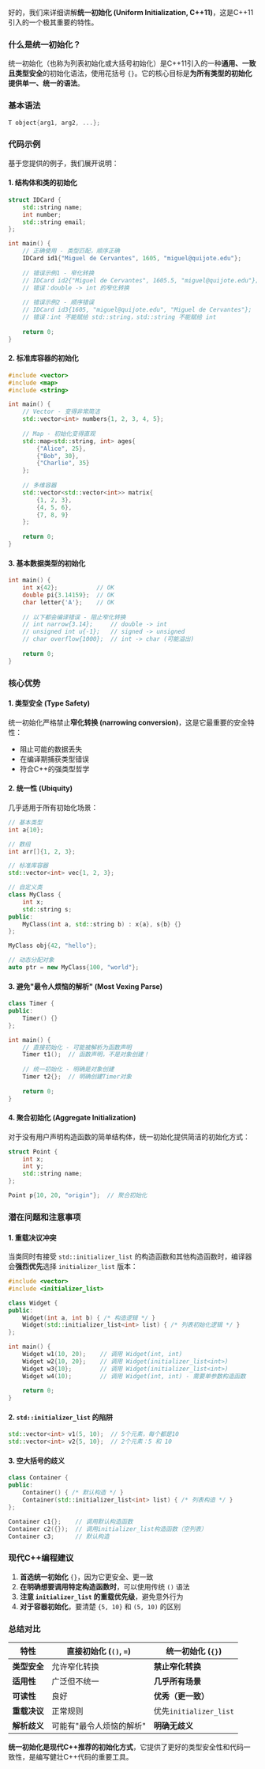 好的，我们来详细讲解**统一初始化 (Uniform Initialization, C++11)**，这是C++11引入的一个极其重要的特性。

### 什么是统一初始化？

统一初始化（也称为列表初始化或大括号初始化）是C++11引入的一种**通用、一致且类型安全**的初始化语法，使用花括号 `{}`。它的核心目标是**为所有类型的初始化提供单一、统一的语法**。

### 基本语法

```cpp
T object{arg1, arg2, ...};
```

### 代码示例

基于您提供的例子，我们展开说明：

#### 1. 结构体和类的初始化

```cpp
struct IDCard {
    std::string name;
    int number;
    std::string email;
};

int main() {
    // 正确使用 - 类型匹配，顺序正确
    IDCard id1{"Miguel de Cervantes", 1605, "miguel@quijote.edu"};
    
    // 错误示例1 - 窄化转换
    // IDCard id2{"Miguel de Cervantes", 1605.5, "miguel@quijote.edu"};
    // 错误：double -> int 的窄化转换
    
    // 错误示例2 - 顺序错误
    // IDCard id3{1605, "miguel@quijote.edu", "Miguel de Cervantes"};
    // 错误：int 不能赋给 std::string，std::string 不能赋给 int
    
    return 0;
}
```

#### 2. 标准库容器的初始化

```cpp
#include <vector>
#include <map>
#include <string>

int main() {
    // Vector - 变得非常简洁
    std::vector<int> numbers{1, 2, 3, 4, 5};
    
    // Map - 初始化变得直观
    std::map<std::string, int> ages{
        {"Alice", 25},
        {"Bob", 30},
        {"Charlie", 35}
    };
    
    // 多维容器
    std::vector<std::vector<int>> matrix{
        {1, 2, 3},
        {4, 5, 6},
        {7, 8, 9}
    };
    
    return 0;
}
```

#### 3. 基本数据类型的初始化

```cpp
int main() {
    int x{42};           // OK
    double pi{3.14159};  // OK
    char letter{'A'};    // OK
    
    // 以下都会编译错误 - 阻止窄化转换
    // int narrow{3.14};     // double -> int
    // unsigned int u{-1};   // signed -> unsigned  
    // char overflow{1000};  // int -> char (可能溢出)
    
    return 0;
}
```

### 核心优势

#### 1. **类型安全 (Type Safety)**
   统一初始化严格禁止**窄化转换 (narrowing conversion)**，这是它最重要的安全特性：
   - 阻止可能的数据丢失
   - 在编译期捕获类型错误
   - 符合C++的强类型哲学

#### 2. **统一性 (Ubiquity)**
   几乎适用于所有初始化场景：
   ```cpp
   // 基本类型
   int a{10};
   
   // 数组
   int arr[]{1, 2, 3};
   
   // 标准库容器
   std::vector<int> vec{1, 2, 3};
   
   // 自定义类
   class MyClass {
       int x;
       std::string s;
   public:
       MyClass(int a, std::string b) : x{a}, s{b} {}
   };
   
   MyClass obj{42, "hello"};
   
   // 动态分配对象
   auto ptr = new MyClass{100, "world"};
   ```

#### 3. **避免"最令人烦恼的解析" (Most Vexing Parse)**
   ```cpp
   class Timer {
   public:
       Timer() {}
   };
   
   int main() {
       // 直接初始化 - 可能被解析为函数声明
       Timer t1();  // 函数声明，不是对象创建！
       
       // 统一初始化 - 明确是对象创建
       Timer t2{};  // 明确创建Timer对象
       
       return 0;
   }
   ```

#### 4. **聚合初始化 (Aggregate Initialization)**
   对于没有用户声明构造函数的简单结构体，统一初始化提供简洁的初始化方式：
   ```cpp
   struct Point {
       int x;
       int y;
       std::string name;
   };
   
   Point p{10, 20, "origin"};  // 聚合初始化
   ```

### 潜在问题和注意事项

#### 1. **重载决议冲突**
   当类同时有接受 `std::initializer_list` 的构造函数和其他构造函数时，编译器会**强烈优先**选择 `initializer_list` 版本：

   ```cpp
   #include <vector>
   #include <initializer_list>
   
   class Widget {
   public:
       Widget(int a, int b) { /* 构造逻辑 */ }
       Widget(std::initializer_list<int> list) { /* 列表初始化逻辑 */ }
   };
   
   int main() {
       Widget w1(10, 20);    // 调用 Widget(int, int)
       Widget w2{10, 20};    // 调用 Widget(initializer_list<int>)
       Widget w3{10};        // 调用 Widget(initializer_list<int>)
       Widget w4(10);        // 调用 Widget(int, int) - 需要单参数构造函数
       
       return 0;
   }
   ```

#### 2. **`std::initializer_list` 的陷阱**
   ```cpp
   std::vector<int> v1(5, 10);  // 5个元素，每个都是10
   std::vector<int> v2{5, 10};  // 2个元素：5 和 10
   ```

#### 3. **空大括号的歧义**
   ```cpp
   class Container {
   public:
       Container() { /* 默认构造 */ }
       Container(std::initializer_list<int> list) { /* 列表构造 */ }
   };
   
   Container c1{};    // 调用默认构造函数
   Container c2({});  // 调用initializer_list构造函数（空列表）
   Container c3;      // 默认构造
   ```

### 现代C++编程建议

1. **首选统一初始化** `{}`，因为它更安全、更一致
2. **在明确想要调用特定构造函数时**，可以使用传统 `()` 语法
3. **注意 `initializer_list` 的重载优先级**，避免意外行为
4. **对于容器初始化**，要清楚 `{5, 10}` 和 `(5, 10)` 的区别

### 总结对比

| 特性 | 直接初始化 (`()`, `=`) | 统一初始化 (`{}`) |
|------|----------------------|-----------------|
| **类型安全** | 允许窄化转换 | **禁止窄化转换** |
| **适用性** | 广泛但不统一 | **几乎所有场景** |
| **可读性** | 良好 | **优秀（更一致）** |
| **重载决议** | 正常规则 | 优先`initializer_list` |
| **解析歧义** | 可能有"最令人烦恼的解析" | **明确无歧义** |

**统一初始化是现代C++推荐的初始化方式**，它提供了更好的类型安全性和代码一致性，是编写健壮C++代码的重要工具。
